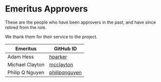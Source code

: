 # Emeritus Approvers

These are the people who have been approvers in the past, and have since retired from the role.

We thank them for their service to the project.

| Emeritus | GitHub ID |
| -------- | --------- |
| Adam Hess | [hparker](https://github.com/hparker) |
| Michael Clayton| [mcclayton](https://github.com/mcclayton) |
| Philip Q Nguyen | [philipqnguyen](https://github.com/philipqnguyen) |
